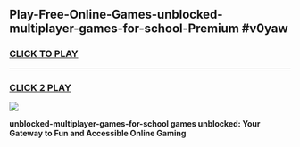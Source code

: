 
## Play-Free-Online-Games-unblocked-multiplayer-games-for-school-Premium #v0yaw
<h3>
<a href="https://premium.freeplayer.one?title=unblocked-multiplayer-games-for-school&ref=8M">CLICK TO PLAY</a></h3>
<hr>

<h3>
<a href="https://premium.freeplayer.one?title=unblocked-multiplayer-games-for-school&ref=8M">CLICK 2 PLAY</a>
  
</h3>

<a href="https://premium.freeplayer.one?title=unblocked-multiplayer-games-for-school&ref=8M"><img src="https://clearcache.store/games.png"></a>


**unblocked-multiplayer-games-for-school games unblocked: Your Gateway to Fun and Accessible Online Gaming**
